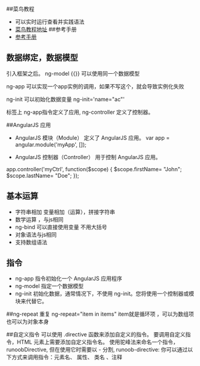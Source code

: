##菜鸟教程
* 可以实时运行查看并实践语法
* [菜鸟教程地址](http://www.runoob.com/angularjs/angularjs-tutorial.html)
##参考手册
* [参考手册](http://www.runoob.com/angularjs/angularjs-reference.html)
## 数据绑定，数据模型
引入框架之后。
ng-model {{}} 可以使用同一个数据模型

ng-app 可以实现一个app实例的调用，如果不写这个，就会导致实例化失败

ng-init 可以初始化数据变量 ng-init='name="ac"'

标签上 ng-app指令定义了应用, ng-controller 定义了控制器。

##AngularJS 应用

* AngularJS 模块（Module） 定义了 AngularJS 应用。
var app = angular.module('myApp', []);


* AngularJS 控制器（Controller） 用于控制 AngularJS 应用。

app.controller('myCtrl', function($scope) {
    $scope.firstName= "John";
    $scope.lastName= "Doe";
});

## 基本运算
* 字符串相加
变量相加（运算），拼接字符串 
* 数学运算 ，与js相同
* ng-bind 可以直接使用变量 不用大括号
* 对象语法与js相同
* 支持数组语法

## 指令
* ng-app 指令初始化一个 AngularJS 应用程序
* ng-model 指定一个数据模型
* ng-init 初始化数据，通常情况下，不使用 ng-init。您将使用一个控制器或模块来代替它。

##ng-repeat 重复
ng-repeat="item in items"
item就是循环项 ，可以为数组项也可以为对象本身

##自定义指令
可以使用 .directive 函数来添加自定义的指令。
要调用自定义指令，HTML 元素上需要添加自定义指令名。
使用驼峰法来命名一个指令， runoobDirective, 但在使用它时需要以 - 分割, runoob-directive:
你可以通过以下方式来调用指令：元素名、 属性、 类名 、注释